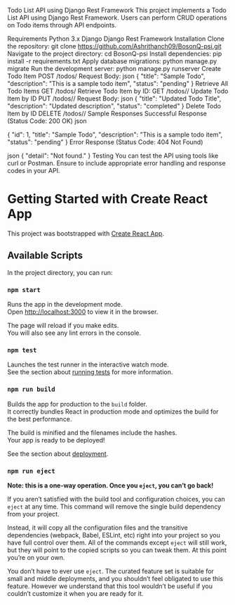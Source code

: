 Todo List API using Django Rest Framework
This project implements a Todo List API using Django Rest Framework. Users can perform CRUD operations on Todo items through API endpoints.

Requirements
Python 3.x
Django
Django Rest Framework
Installation
Clone the repository:
git clone https://github.com/Ashrithanch09/BosonQ-psi.git
Navigate to the project directory:
cd BosonQ-psi
Install dependencies:
pip install -r requirements.txt
Apply database migrations:
python manage.py migrate
Run the development server:
python manage.py runserver
Create Todo Item
POST /todos/
Request Body:
json
{
    "title": "Sample Todo",
    "description": "This is a sample todo item",
    "status": "pending"
}
Retrieve All Todo Items
GET /todos/
Retrieve Todo Item by ID:
GET /todos/<id>/
Update Todo Item by ID
PUT /todos/<id>/
Request Body:
json
{
    "title": "Updated Todo Title",
    "description": "Updated description",
    "status": "completed"
}
Delete Todo Item by ID
DELETE /todos/<id>/
Sample Responses
Successful Response (Status Code: 200 OK)
json

{
    "id": 1,
    "title": "Sample Todo",
    "description": "This is a sample todo item",
    "status": "pending"
}
Error Response (Status Code: 404 Not Found)

json
{
    "detail": "Not found."
}
Testing
You can test the API using tools like curl or Postman. Ensure to include appropriate error handling and response codes in your API.

# Getting Started with Create React App

This project was bootstrapped with [Create React App](https://github.com/ashrithanch09/BosonQ-psi).

## Available Scripts

In the project directory, you can run:

### `npm start`

Runs the app in the development mode.\
Open [http://localhost:3000](http://localhost:3000) to view it in the browser.

The page will reload if you make edits.\
You will also see any lint errors in the console.

### `npm test`

Launches the test runner in the interactive watch mode.\
See the section about [running tests](https://ashrithanch09.github.io/BosonQ-psi/docs/running-tests) for more information.

### `npm run build`

Builds the app for production to the `build` folder.\
It correctly bundles React in production mode and optimizes the build for the best performance.

The build is minified and the filenames include the hashes.\
Your app is ready to be deployed!

See the section about [deployment](https://ashrithanch09.github.io/BosonQ-psi).

### `npm run eject`

**Note: this is a one-way operation. Once you `eject`, you can’t go back!**

If you aren’t satisfied with the build tool and configuration choices, you can `eject` at any time. This command will remove the single build dependency from your project.

Instead, it will copy all the configuration files and the transitive dependencies (webpack, Babel, ESLint, etc) right into your project so you have full control over them. All of the commands except `eject` will still work, but they will point to the copied scripts so you can tweak them. At this point you’re on your own.

You don’t have to ever use `eject`. The curated feature set is suitable for small and middle deployments, and you shouldn’t feel obligated to use this feature. However we understand that this tool wouldn’t be useful if you couldn’t customize it when you are ready for it.

